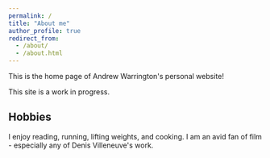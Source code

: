 ```yaml
---
permalink: /
title: "About me"
author_profile: true
redirect_from: 
  - /about/
  - /about.html
---
```


This is the home page of Andrew Warrington's personal website!

This site is a work in progress.

Hobbies
-------
I enjoy reading, running, lifting weights, and cooking. I am an avid fan of film - especially any of Denis Villeneuve's work. 